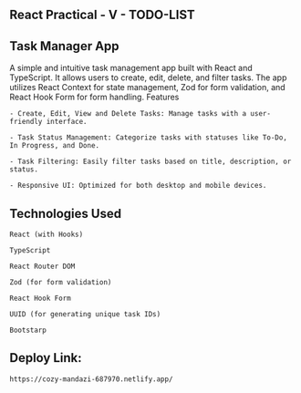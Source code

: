 ## React Practical - V - TODO-LIST

## Task Manager App

A simple and intuitive task management app built with React and TypeScript. It allows users to create, edit, delete, and filter tasks. The app utilizes React Context for state management, Zod for form validation, and React Hook Form for form handling.
Features

    - Create, Edit, View and Delete Tasks: Manage tasks with a user-friendly interface.

    - Task Status Management: Categorize tasks with statuses like To-Do, In Progress, and Done.

    - Task Filtering: Easily filter tasks based on title, description, or status.

    - Responsive UI: Optimized for both desktop and mobile devices.

## Technologies Used

    React (with Hooks)

    TypeScript

    React Router DOM

    Zod (for form validation)

    React Hook Form

    UUID (for generating unique task IDs)

    Bootstarp

## Deploy Link:

    https://cozy-mandazi-687970.netlify.app/

